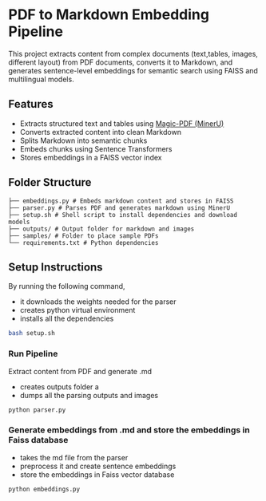 # PDF to Markdown Embedding Pipeline

This project extracts content from complex documents (text,tables, images, different layout) from PDF documents,
converts it to Markdown, and generates sentence-level embeddings for semantic search using FAISS and multilingual models.

## Features

- Extracts structured text and tables using [Magic-PDF (MinerU)](https://github.com/opendatalab/MinerU)
- Converts extracted content into clean Markdown
- Splits Markdown into semantic chunks
- Embeds chunks using Sentence Transformers
- Stores embeddings in a FAISS vector index

## Folder Structure
```
├── embeddings.py # Embeds markdown content and stores in FAISS
├── parser.py # Parses PDF and generates markdown using MinerU
├── setup.sh # Shell script to install dependencies and download models
├── outputs/ # Output folder for markdown and images
├── samples/ # Folder to place sample PDFs
└── requirements.txt # Python dependencies
```

## Setup Instructions

By running the following command, 
- it downloads the weights needed for the parser
- creates python virtual environment
- installs all the dependencies 

```bash
bash setup.sh
```

### Run Pipeline
Extract content from PDF and generate .md
- creates outputs folder a
- dumps all the parsing outputs and images

``` bash
python parser.py
```
### Generate embeddings from .md and store the embeddings in Faiss database

- takes the md file from the parser
- preprocess it and create sentence embeddings
- store the embeddings in Faiss vector database

``` bash
python embeddings.py
```
